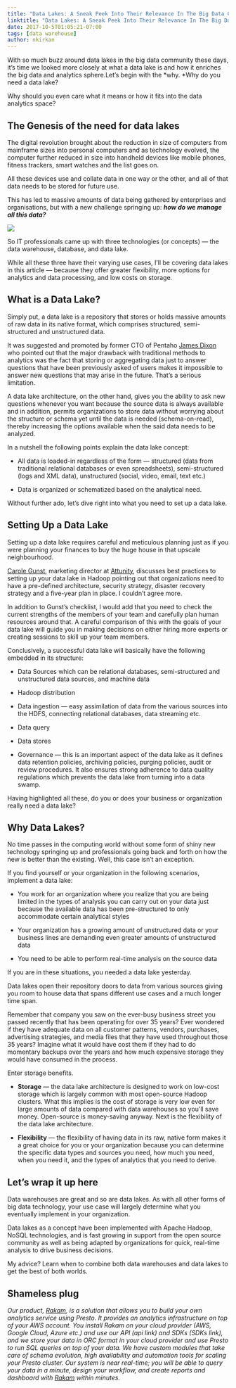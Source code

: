 ```yaml
---
title: "Data Lakes: A Sneak Peek Into Their Relevance In The Big Data Community"
linktitle: "Data Lakes: A Sneak Peek Into Their Relevance In The Big Data Community"
date: 2017-10-5T01:05:21-07:00
tags: [data warehouse]
author: nkirkan
---
```


With so much buzz around data lakes in the big data community these days, it’s time we looked more closely at what a data lake is and how it enriches the big data and analytics sphere.Let’s begin with the *why. *Why do you need a data lake?

Why should you even care what it means or how it fits into the data analytics space?

## The Genesis of the need for data lakes

The digital revolution brought about the reduction in size of computers from mainframe sizes into personal computers and as technology evolved, the computer further reduced in size into handheld devices like mobile phones, fitness trackers, smart watches and the list goes on.

All these devices use and collate data in one way or the other, and all of that data needs to be stored for future use.

This has led to massive amounts of data being gathered by enterprises and organisations, but with a new challenge springing up: ***how do we manage all this data?***

![](https://cdn-images-1.medium.com/max/2000/0*U1XW6gKuvymgw2_r.)

So IT professionals came up with three technologies (or concepts) — the data warehouse, database, and data lake.

While all these three have their varying use cases, I’ll be covering data lakes in this article — because they offer greater flexibility, more options for analytics and data processing, and low costs on storage.

## What is a Data Lake?

Simply put, a data lake is a repository that stores or holds massive amounts of raw data in its native format, which comprises structured, semi-structured and unstructured data.

It was suggested and promoted by former CTO of Pentaho [James Dixon](https://jamesdixon.wordpress.com/2010/10/14/pentaho-hadoop-and-data-lakes/) who pointed out that the major drawback with traditional methods to analytics was the fact that storing or aggregating data just to answer questions that have been previously asked of users makes it impossible to answer new questions that may arise in the future. That’s a serious limitation.

A data lake architecture, on the other hand, gives you the ability to ask new questions whenever you want because the source data is always available and in addition, permits organizations to store data without worrying about the structure or schema yet until the data is needed (schema-on-read), thereby increasing the options available when the said data needs to be analyzed.

In a nutshell the following points explain the data lake concept:

* All data is loaded-in regardless of the form — structured (data from traditional relational databases or even spreadsheets), semi-structured (logs and XML data), unstructured (social, video, email, text etc.)

* Data is organized or schematized based on the analytical need.

Without further ado, let’s dive right into what you need to set up a data lake.

## Setting Up a Data Lake

Setting up a data lake requires careful and meticulous planning just as if you were planning your finances to buy the huge house in that upscale neighbourhood.

[Carole Gunst](https://insidebigdata.com/2016/08/22/four-best-practices-for-setting-up-your-data-lake-in-hadoop/), marketing director at [Attunity](https://www.attunity.com/), discusses best practices to setting up your data lake in Hadoop pointing out that organizations need to have a pre-defined architecture, security strategy, disaster recovery strategy and a five-year plan in place. I couldn’t agree more.

In addition to Gunst’s checklist, I would add that you need to check the current strengths of the members of your team and carefully plan human resources around that. A careful comparison of this with the goals of your data lake will guide you in making decisions on either hiring more experts or creating sessions to skill up your team members.

Conclusively, a successful data lake will basically have the following embedded in its structure:

* Data Sources which can be relational databases, semi-structured and unstructured data sources, and machine data

* Hadoop distribution

* Data ingestion — easy assimilation of data from the various sources into the HDFS, connecting relational databases, data streaming etc.

* Data query

* Data stores

* Governance — this is an important aspect of the data lake as it defines data retention policies, archiving policies, purging policies, audit or review procedures. It also ensures strong adherence to data quality regulations which prevents the data lake from turning into a data swamp.

Having highlighted all these, do you or does your business or organization really need a data lake?

## Why Data Lakes?

No time passes in the computing world without some form of shiny new technology springing up and professionals going back and forth on how the new is better than the existing. Well, this case isn’t an exception.

If you find yourself or your organization in the following scenarios, implement a data lake:

* You work for an organization where you realize that you are being limited in the types of analysis you can carry out on your data just because the available data has been pre-structured to only accommodate certain analytical styles

* Your organization has a growing amount of unstructured data or your business lines are demanding even greater amounts of unstructured data

* You need to be able to perform real-time analysis on the source data

If you are in these situations, you needed a data lake yesterday.

Data lakes open their repository doors to data from various sources giving you room to house data that spans different use cases and a much longer time span.

Remember that company you saw on the ever-busy business street you passed recently that has been operating for over 35 years? Ever wondered if they have adequate data on all customer patterns, vendors, purchases, advertising strategies, and media files that they have used throughout those 35 years? Imagine what it would have cost them if they had to do momentary backups over the years and how much expensive storage they would have consumed in the process.

Enter storage benefits.

* **Storage** — the data lake architecture is designed to work on low-cost storage which is largely common with most open-source Hadoop clusters. What this implies is the cost of storage is very low even for large amounts of data compared with data warehouses so you’ll save money. Open-source is money-saving anyway. Next is the flexibility of the data lake architecture.

* **Flexibility** — the flexibility of having data in its raw, native form makes it a great choice for you or your organization because you can determine the specific data types and sources you need, how much you need, when you need it, and the types of analytics that you need to derive.

## Let’s wrap it up here

Data warehouses are great and so are data lakes. As with all other forms of big data technology, your use case will largely determine what you eventually implement in your organization.

Data lakes as a concept have been implemented with Apache Hadoop, NoSQL technologies, and is fast growing in support from the open source community as well as being adapted by organizations for quick, real-time analysis to drive business decisions.

My advice? Learn when to combine both data warehouses and data lakes to get the best of both worlds.

## Shameless plug

*Our product, [Rakam](https://rakam.io/), is a solution that allows you to build your own analytics service using Presto. It provides an analytics infrastructure on top of your AWS account. You install Rakam on your cloud provider (AWS, Google Cloud, Azure etc.) and use our API (api link) and SDKs (SDKs link), and we store your data in ORC format in your cloud provider and use Presto to run SQL queries on top of your data. We have custom modules that take care of schema evolution, high availability and automation tools for scaling your Presto cluster. Our system is near real-time; you will be able to query your data in a minute, design your workflow, and create reports and dashboard with [Rakam](https://rakam.io/) within minutes.*
